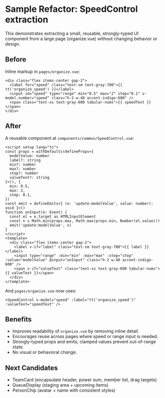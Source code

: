 # Sample Refactor: SpeedControl extraction

This demonstrates extracting a small, reusable, strongly-typed UI component from a large page (organize.vue) without changing behavior or design.

## Before

Inline markup in `pages/organize.vue`:

```vue
<div class="flex items-center gap-2">
  <label for="speed" class="text-sm text-gray-700">{{ tt('organize_speed') }}</label>
  <input id="speed" type="range" min="0.5" max="2" step="0.1" v-model.number="speed" class="h-2 w-40 accent-indigo-600" />
  <span class="text-xs text-gray-600 tabular-nums">{{ speedText }}</span>
</div>
```

## After

A reusable component at `components/common/SpeedControl.vue`:

```vue
<script setup lang="ts">
const props = withDefaults(defineProps<{
  modelValue: number
  label?: string
  min?: number
  max?: number
  step?: number
  valueText?: string
}>(), {
  min: 0.5,
  max: 2,
  step: 0.1,
})
const emit = defineEmits<{ (e: 'update:modelValue', value: number): void }>()
function onInput(e: Event) {
  const el = e.target as HTMLInputElement
  const n = Math.min(props.max, Math.max(props.min, Number(el.value)))
  emit('update:modelValue', n)
}
</script>
<template>
  <div class="flex items-center gap-2">
    <label v-if="label" class="text-sm text-gray-700">{{ label }}</label>
    <input type="range" :min="min" :max="max" :step="step" :value="modelValue" @input="onInput" class="h-2 w-40 accent-indigo-600" />
    <span v-if="valueText" class="text-xs text-gray-600 tabular-nums">{{ valueText }}</span>
  </div>
</template>
```

And `pages/organize.vue` now uses:

```vue
<SpeedControl v-model="speed" :label="tt('organize_speed')" :valueText="speedText" />
```

## Benefits
- Improves readability of `organize.vue` by removing inline detail.
- Encourages reuse across pages where speed or range input is needed.
- Strongly-typed props and emits; clamped values prevent out-of-range state.
- No visual or behavioral change.

## Next Candidates
- TeamCard (encapsulate header, power sum, member list, drag targets)
- QueueDisplay (staging area + upcoming items)
- PersonChip (avatar + name with consistent styles)
